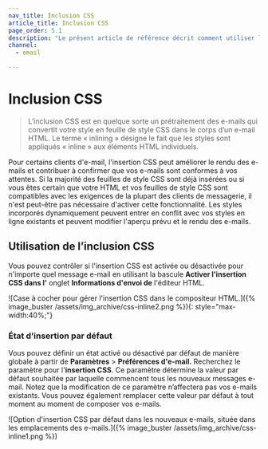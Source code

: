 ```yaml
---
nav_title: Inclusion CSS
article_title: Inclusion CSS
page_order: 5.1
description: "Le présent article de référence décrit comment utiliser l’inclusion CSS et certaines des meilleures pratiques associées."
channel:
  - email

---
```


# Inclusion CSS

> L’inclusion CSS est en quelque sorte un prétraitement des e-mails qui convertit votre style en feuille de style CSS dans le corps d’un e-mail HTML. Le terme « inlining » désigne le fait que les styles sont appliqués « inline » aux éléments HTML individuels.

Pour certains clients d'e-mail, l'insertion CSS peut améliorer le rendu des e-mails et contribuer à confirmer que vos e-mails sont conformes à vos attentes. Si la majorité des feuilles de style CSS sont déjà insérées ou si vous êtes certain que votre HTML et vos feuilles de style CSS sont compatibles avec les exigences de la plupart des clients de messagerie, il n'est peut-être pas nécessaire d'activer cette fonctionnalité. Les styles incorporés dynamiquement peuvent entrer en conflit avec vos styles en ligne existants et peuvent modifier l'aperçu prévu et le rendu des e-mails.

## Utilisation de l’inclusion CSS 

Vous pouvez contrôler si l'insertion CSS est activée ou désactivée pour n'importe quel message e-mail en utilisant la bascule **Activer l'insertion CSS dans l'** onglet **Informations d'envoi de** l'éditeur HTML.

![Case à cocher pour gérer l'insertion CSS dans le compositeur HTML.]({% image_buster /assets/img_archive/css-inline2.png %}){: style="max-width:40%;"}

### État d’insertion par défaut

Vous pouvez définir un état activé ou désactivé par défaut de manière globale à partir de **Paramètres** > **Préférences d'e-mail.** Recherchez le paramètre pour l'**insertion CSS**. Ce paramètre détermine la valeur par défaut souhaitée par laquelle commencent tous les nouveaux messages e-mail. Notez que la modification de ce paramètre n’affectera pas vos e-mails existants. Vous pouvez également remplacer cette valeur par défaut à tout moment au moment de composer vos e-mails.

![Option d'insertion CSS par défaut dans les nouveaux e-mails, située dans les emplacements des e-mails.]({% image_buster /assets/img_archive/css-inline1.png %})

